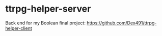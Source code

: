 # ttrpg-helper-server
Back end for my Boolean final project: https://github.com/Dex491/ttrpg-helper-client
